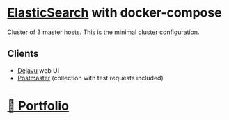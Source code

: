 # [ElasticSearch](http://elastic.co/elasticsearch) with docker-compose

Cluster of 3 master hosts. This is the minimal cluster configuration.

## Clients

* [Dejavu](http://opensource.appbase.io/dejavu) web UI
* [Postmaster](http://www.postman.com) (collection with test requests included)

# [📁 Portfolio](https://github.com/noud/portfolio#portfolio-repositories-index)
